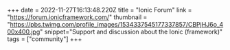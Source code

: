 +++
date = 2022-11-27T16:13:48.220Z
title = "Ionic Forum"
link = "https://forum.ionicframework.com/"
thumbnail = "https://pbs.twimg.com/profile_images/1534337545177337857/CBPjHJ6o_400x400.jpg"
snippet="Support and discussion about the Ionic (framework)"
tags = ["community"]
+++
